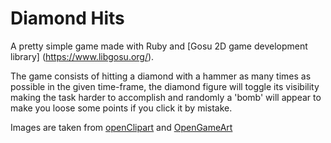 # Diamond Hits
A pretty simple game made with Ruby and [Gosu 2D game development library] (https://www.libgosu.org/). 

The game consists of hitting a diamond with a hammer as many times as possible in the given time-frame, the diamond figure will toggle its visibility making the task harder to accomplish and randomly a 'bomb' will appear to make you loose some points if you click it by mistake.

Images are taken from [openClipart](https://openclipart.org/) and [OpenGameArt](http://opengameart.org/)

